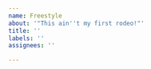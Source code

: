 ```yaml
---
name: Freestyle
about: '"This ain''t my first rodeo!"'
title: ''
labels: ''
assignees: ''

---
```



